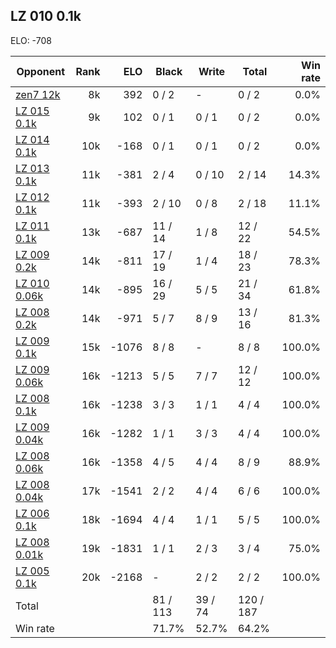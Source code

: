 ## LZ 010 0.1k ##

ELO: -708

Opponent | Rank | ELO | Black | Write | Total | Win rate
---------|-----:|----:|-------|-------|-------|-------:
[zen7 12k](zen7%2012k.md) | 8k | 392 | 0 / 2 | - | 0 / 2 | 0.0%
[LZ 015 0.1k](LZ%20015%200.1k.md) | 9k | 102 | 0 / 1 | 0 / 1 | 0 / 2 | 0.0%
[LZ 014 0.1k](LZ%20014%200.1k.md) | 10k | -168 | 0 / 1 | 0 / 1 | 0 / 2 | 0.0%
[LZ 013 0.1k](LZ%20013%200.1k.md) | 11k | -381 | 2 / 4 | 0 / 10 | 2 / 14 | 14.3%
[LZ 012 0.1k](LZ%20012%200.1k.md) | 11k | -393 | 2 / 10 | 0 / 8 | 2 / 18 | 11.1%
[LZ 011 0.1k](LZ%20011%200.1k.md) | 13k | -687 | 11 / 14 | 1 / 8 | 12 / 22 | 54.5%
[LZ 009 0.2k](LZ%20009%200.2k.md) | 14k | -811 | 17 / 19 | 1 / 4 | 18 / 23 | 78.3%
[LZ 010 0.06k](LZ%20010%200.06k.md) | 14k | -895 | 16 / 29 | 5 / 5 | 21 / 34 | 61.8%
[LZ 008 0.2k](LZ%20008%200.2k.md) | 14k | -971 | 5 / 7 | 8 / 9 | 13 / 16 | 81.3%
[LZ 009 0.1k](LZ%20009%200.1k.md) | 15k | -1076 | 8 / 8 | - | 8 / 8 | 100.0%
[LZ 009 0.06k](LZ%20009%200.06k.md) | 16k | -1213 | 5 / 5 | 7 / 7 | 12 / 12 | 100.0%
[LZ 008 0.1k](LZ%20008%200.1k.md) | 16k | -1238 | 3 / 3 | 1 / 1 | 4 / 4 | 100.0%
[LZ 009 0.04k](LZ%20009%200.04k.md) | 16k | -1282 | 1 / 1 | 3 / 3 | 4 / 4 | 100.0%
[LZ 008 0.06k](LZ%20008%200.06k.md) | 16k | -1358 | 4 / 5 | 4 / 4 | 8 / 9 | 88.9%
[LZ 008 0.04k](LZ%20008%200.04k.md) | 17k | -1541 | 2 / 2 | 4 / 4 | 6 / 6 | 100.0%
[LZ 006 0.1k](LZ%20006%200.1k.md) | 18k | -1694 | 4 / 4 | 1 / 1 | 5 / 5 | 100.0%
[LZ 008 0.01k](LZ%20008%200.01k.md) | 19k | -1831 | 1 / 1 | 2 / 3 | 3 / 4 | 75.0%
[LZ 005 0.1k](LZ%20005%200.1k.md) | 20k | -2168 | - | 2 / 2 | 2 / 2 | 100.0%
Total | | | 81 / 113 | 39 / 74 | 120 / 187 | 
Win rate| | | 71.7% | 52.7% | 64.2% | 
